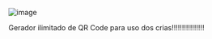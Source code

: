 ![image](https://github.com/DanielGoiz/qrcode/assets/150284833/634bf6f3-deb5-41f5-ae36-b23644c7d2b9)



Gerador ilimitado de QR Code para uso dos crias!!!!!!!!!!!!!!!!
